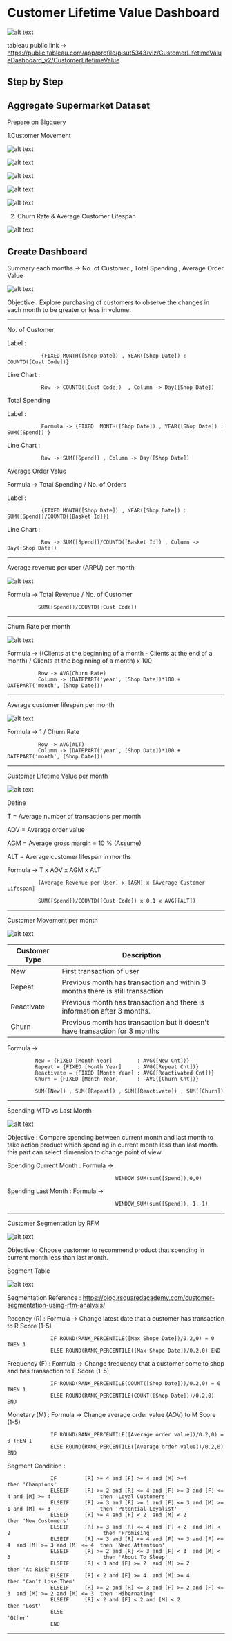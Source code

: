 # Customer Lifetime Value Dashboard

![alt text](https://github.com/PisutSukpool/BADS7105-CRM-analytics-and-intelligence/blob/main/Homework%2005/Dashboard.png?raw=true)

tableau public link -> https://public.tableau.com/app/profile/pisut5343/viz/CustomerLifetimeValueDashboard_v2/CustomerLifetimeValue

## Step by Step

## Aggregate Supermarket Dataset

Prepare on Bigquery

1.Customer Movement

![alt text](https://github.com/PisutSukpool/BADS7105-CRM-analytics-and-intelligence/blob/main/Homework%2005/z_prep_agg_dataset_1.png?raw=true)

![alt text](https://github.com/PisutSukpool/BADS7105-CRM-analytics-and-intelligence/blob/main/Homework%2005/z_prep_agg_dataset_2.png?raw=true)

![alt text](https://github.com/PisutSukpool/BADS7105-CRM-analytics-and-intelligence/blob/main/Homework%2005/z_prep_agg_dataset_4.png?raw=true)

![alt text](https://github.com/PisutSukpool/BADS7105-CRM-analytics-and-intelligence/blob/main/Homework%2005/z_prep_agg_dataset_5.png?raw=true)

![alt text](https://github.com/PisutSukpool/BADS7105-CRM-analytics-and-intelligence/blob/main/Homework%2005/z_prep_agg_dataset_6.png?raw=true)

2. Churn Rate & Average Customer Lifespan

![alt text](https://github.com/PisutSukpool/BADS7105-CRM-analytics-and-intelligence/blob/main/Homework%2005/z_prep_agg_dataset_7.png?raw=true)


## Create Dashboard
Summary each months -> No. of Customer , Total Spending , Average Order Value

![alt text](https://github.com/PisutSukpool/BADS7105-CRM-analytics-and-intelligence/blob/main/Homework%2005/ByMonth.png?raw=true)

Objective : Explore purchasing of customers to observe the changes in each month to be greater or less in volume.

--------------------
No. of Customer 

   Label : 
   
               {FIXED MONTH([Shop Date]) , YEAR([Shop Date]) : COUNTD([Cust Code])}
   
   Line Chart : 
   
               Row -> COUNTD([Cust Code])  , Column -> Day([Shop Date])

Total Spending

   Label : 
   
               Formula -> {FIXED  MONTH([Shop Date]) , YEAR([Shop Date]) : SUM([Spend]) }
   
   Line Chart : 
   
               Row -> SUM([Spend]) , Column -> Day([Shop Date])

Average Order Value

   Formula -> Total Spending / No. of Orders

   Label : 
         
               {FIXED MONTH([Shop Date]) , YEAR([Shop Date]) : SUM([Spend])/COUNTD([Basket Id])}
   
   Line Chart : 
   
               Row -> SUM([Spend])/COUNTD([Basket Id]) , Column -> Day([Shop Date])

--------------------
Average revenue per user (ARPU) per month

![alt text](https://github.com/PisutSukpool/BADS7105-CRM-analytics-and-intelligence/blob/main/Homework%2005/ARPU.png?raw=true)
   
   Formula -> Total Revenue / No. of Customer
   
              SUM([Spend])/COUNTD([Cust Code])
   
--------------------
Churn Rate per month

![alt text](https://github.com/PisutSukpool/BADS7105-CRM-analytics-and-intelligence/blob/main/Homework%2005/ChurnRate.png?raw=true)

   Formula ->  ((Clients at the beginning of a month - Clients at the end of a month) / Clients at the beginning of a month) x 100
         
              Row -> AVG(Churn Rate)     
              Column -> (DATEPART('year', [Shop Date])*100 + DATEPART('month', [Shop Date]))
   
--------------------
Average customer lifespan per month

![alt text](https://github.com/PisutSukpool/BADS7105-CRM-analytics-and-intelligence/blob/main/Homework%2005/ALT.png?raw=true)

   Formula -> 1 / Churn Rate
   
              Row -> AVG(ALT)     
              Column -> (DATEPART('year', [Shop Date])*100 + DATEPART('month', [Shop Date]))
              
--------------------
Customer Lifetime Value per month

![alt text](https://github.com/PisutSukpool/BADS7105-CRM-analytics-and-intelligence/blob/main/Homework%2005/CLV.png?raw=true)

   Define
   
   T = Average number of transactions per month
   
   AOV = Average order value
   
   AGM = Average gross margin = 10 % (Assume)
   
   ALT = Average customer lifespan in months
   
   Formula -> T x AOV x AGM x ALT
   
              [Average Revenue per User] x [AGM] x [Average Customer Lifespan]
              
              SUM([Spend])/COUNTD([Cust Code]) x 0.1 x AVG([ALT])
              
--------------------
Customer Movement per month

![alt text](https://github.com/PisutSukpool/BADS7105-CRM-analytics-and-intelligence/blob/main/Homework%2005/CustMove.png?raw=true)

| Customer Type | Description |
| ------------- | ------------- |
| New           | First transaction of user|
| Repeat        | Previous month has transaction and within 3 months there is still transaction |
| Reactivate    | Previous month has transaction and there is information after 3 months. |
| Churn         | Previous month has transaction but it doesn't have transaction for 3 months |

   Formula ->
             
             New = {FIXED [Month Year]        : AVG([New Cnt])}    
             Repeat = {FIXED [Month Year]     : AVG([Repeat Cnt])}    
             Reactivate = {FIXED [Month Year] : AVG([Reactivated Cnt])}
             Churn = {FIXED [Month Year]      : -AVG([Churn Cnt])}
             
             SUM([New]) , SUM([Repeat]) , SUM([Reactivate]) , SUM([Churn])

--------------------
Spending MTD vs Last Month

![alt text](https://github.com/PisutSukpool/BADS7105-CRM-analytics-and-intelligence/blob/main/Homework%2005/MTDvsLM.png?raw=true)

Objective : Compare spending between current month and last month to take action product which spending in current month less than last month. this part can select dimension to change point of view.

   Spending Current Month : Formula ->
      
                                       WINDOW_SUM(sum([Spend]),0,0)
                                       

   Spending Last Month : Formula ->
      
                                       WINDOW_SUM(sum([Spend]),-1,-1)        
                                       
--------------------
Customer Segmentation by RFM

![alt text](https://github.com/PisutSukpool/BADS7105-CRM-analytics-and-intelligence/blob/main/Homework%2005/Segment.png?raw=true)

Objective : Choose customer to recommend product that spending in current month less than last month.

Segment Table

![alt text](https://github.com/PisutSukpool/BADS7105-CRM-analytics-and-intelligence/blob/main/Homework%2005/RFM_ref.png?raw=true)

Segmentation Reference : https://blog.rsquaredacademy.com/customer-segmentation-using-rfm-analysis/

   Recency (R) : Formula -> Change latest date that a customer has transaction to R Score (1-5)
   
                  IF ROUND(RANK_PERCENTILE([Max Shope Date])/0.2,0) = 0 THEN 1
                  ELSE ROUND(RANK_PERCENTILE([Max Shope Date])/0.2,0) END
                  
   Frequency (F) : Formula -> Change frequency that a customer come to shop and has transaction to F Score (1-5)
   
                  IF ROUND(RANK_PERCENTILE(COUNT([Shop Date]))/0.2,0) = 0 THEN 1
                  ELSE ROUND(RANK_PERCENTILE(COUNT([Shop Date]))/0.2,0) END
                  
   Monetary (M) : Formula -> Change average order value (AOV) to M Score (1-5)
   
                  IF ROUND(RANK_PERCENTILE([Average order value])/0.2,0) = 0 THEN 1
                  ELSE ROUND(RANK_PERCENTILE([Average order value])/0.2,0) END   
   
   Segment Condition :
   
                  IF         [R] >= 4 and [F] >= 4 and [M] >=4                                           then 'Champions'
                  ELSEIF     [R] >= 2 and [R] <= 4 and [F] >= 3 and [F] <= 4 and [M] >= 4                then 'Loyal Customers'
                  ELSEIF     [R] >= 3 and [F] >= 1 and [F] <= 3 and [M] >= 1 and [M] <= 3                then 'Potential Loyalist' 
                  ELSEIF     [R] >= 4 and [F] < 2  and [M] < 2                                           then 'New Customers'
                  ELSEIF     [R] >= 3 and [R] <= 4 and [F] < 2  and [M] < 2                              then 'Promising'
                  ELSEIF     [R] >= 3 and [R] <= 4 and [F] >= 3 and [F] <= 4  and [M] >= 3 and [M] <= 4  then 'Need Attention'
                  ELSEIF     [R] >= 2 and [R] <= 3 and [F] < 3  and [M] < 3                              then 'About To Sleep'
                  ELSEIF     [R] < 3 and [F] >= 2  and [M] >= 2                                          then 'At Risk'
                  ELSEIF     [R] < 2 and [F] >= 4  and [M] >= 4                                          then 'Can’t Lose Them'
                  ELSEIF     [R] >= 2 and [R] <= 3 and [F] >= 2 and [F] <= 3  and [M] >= 2 and [M] <= 3  then 'Hibernating'
                  ELSEIF     [R] < 2 and [F] < 2 and [M] < 2                                             then 'Lost'
                  ELSE                                                                                        'Other'
                  END
                  
--------------------
